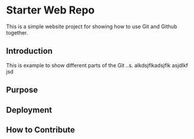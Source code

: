 # Starter Web Repo

This is a simple website project for showing how to use Git and Github together.

## Introduction

This is example to show different parts of the Git ..s. alkdsjflkadsjflk asjdlkf jsd

## Purpose

## Deployment

## How to Contribute